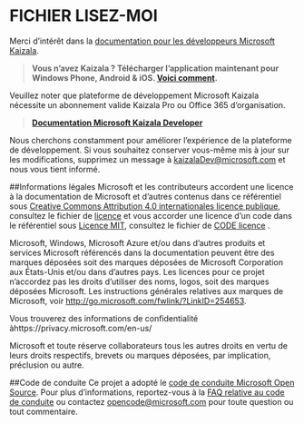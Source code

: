 # <a name="readme"></a>FICHIER LISEZ-MOI

Merci d’intérêt dans la [documentation pour les développeurs Microsoft Kaizala](Articles/index.md).

> **Vous n’avez Kaizala ? Télécharger l’application maintenant pour Windows Phone, Android & iOS. [Voici comment](Articles/install.md).**

Veuillez noter que plateforme de développement Microsoft Kaizala nécessite un abonnement valide Kaizala Pro ou Office 365 d’organisation.

> **[Documentation Microsoft Kaizala Developer](Articles/index.md)**

Nous cherchons constamment pour améliorer l’expérience de la plateforme de développement. Si vous souhaitez conserver vous-même mis à jour sur les modifications, supprimez un message à kaizalaDev@microsoft.com et nous vous tient informé.




##<a name="legal-notices"></a>Informations légales
Microsoft et les contributeurs accordent une licence à la documentation de Microsoft et d’autres contenus dans ce référentiel sous [Creative Commons Attribution 4.0 internationales licence publique](https://creativecommons.org/licenses/by/4.0/legalcode), consultez le fichier de [licence](LICENSE) et vous accorder une licence d’un code dans le référentiel sous [Licence MIT](https://opensource.org/licenses/MIT), consultez le fichier de [CODE licence](LICENSE-CODE) .

Microsoft, Windows, Microsoft Azure et/ou dans d’autres produits et services Microsoft référencés dans la documentation peuvent être des marques déposées soit des marques déposées de Microsoft Corporation aux États-Unis et/ou dans d’autres pays.
Les licences pour ce projet n’accordez pas les droits d’utiliser des noms, logos, soit des marques déposées Microsoft.
Les instructions générales relatives aux marques de Microsoft, voir http://go.microsoft.com/fwlink/?LinkID=254653.

Vous trouverez des informations de confidentialité àhttps://privacy.microsoft.com/en-us/

Microsoft et toute réserve collaborateurs tous les autres droits en vertu de leurs droits respectifs, brevets ou marques déposées, par implication, préclusion ou autre.

##<a name="code-of-conduct"></a>Code de conduite
Ce projet a adopté le [code de conduite Microsoft Open Source](https://opensource.microsoft.com/codeofconduct/). Pour plus d’informations, reportez-vous à la [FAQ relative au code de conduite](https://opensource.microsoft.com/codeofconduct/faq/) ou contactez [opencode@microsoft.com](mailto:opencode@microsoft.com) pour toute question ou tout commentaire.
